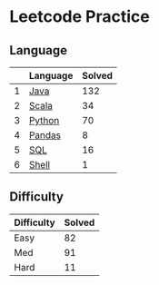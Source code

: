 # Leetcode Practice

## Language
| |Language|Solved|
|---|---|---|
|1|<a href='https://github.com/barneywill/leetcode/tree/master/leetcode/src/java'>Java</a>|132|
|2|<a href='https://github.com/barneywill/leetcode/tree/master/leetcode/src/scala'>Scala</a>|34|
|3|<a href='https://github.com/barneywill/leetcode/tree/master/leetcode/src/python'>Python</a>|70|
|4|<a href='https://github.com/barneywill/leetcode/tree/master/leetcode/src/pandas'>Pandas</a>|8|
|5|<a href='https://github.com/barneywill/leetcode/tree/master/leetcode/src/sql'>SQL</a>|16|
|6|<a href='https://github.com/barneywill/leetcode/tree/master/leetcode/src/shell'>Shell</a>|1|

## Difficulty
|Difficulty|Solved|
|---|---|
|Easy|82|
|Med|91|
|Hard|11|
